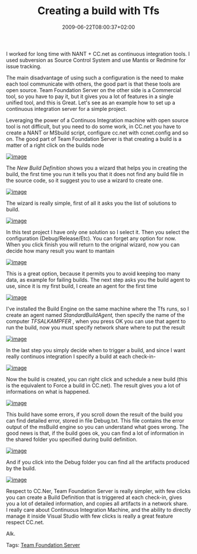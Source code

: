 ﻿---
title: "Creating a build with Tfs"
description: ""
date: 2009-06-22T08:00:37+02:00
draft: false
tags: [NET framework,Team Foundation Server]
categories: [NET framework,Team Foundation Server]
---
I worked for long time with NANT + CC.net as continuous integration tools. I used subversion as Source Control System and use Mantis or Redmine for issue tracking.

The main disadvantage of using such a configuration is the need to make each tool communicate with others, the good part is that these tools are open source. Team Foundation Server on the other side is a Commercial tool, so you have to pay it, but it gives you a lot of features in a single unified tool, and this is Great. Let's see as an example how to set up a continuous integration server for a simple project.

Leveraging the power of a Continuos Integration machine with open source tool is not difficult, but you need to do some work, in CC.net you have to create a NANT or MSbuild script, configure cc.net with ccnet.config and so on. The good part of Team Foundation Server is that creating a build is a matter of a right click on the builds node

[![image](https://www.codewrecks.com/blog/wp-content/uploads/2009/06/image-thumb20.png "image")](https://www.codewrecks.com/blog/wp-content/uploads/2009/06/image20.png)

The *New Build Definition* shows you a wizard that helps you in creating the build, the first time you run it tells you that it does not find any build file in the source code, so it suggest you to use a wizard to create one.

[![image](https://www.codewrecks.com/blog/wp-content/uploads/2009/06/image-thumb21.png "image")](https://www.codewrecks.com/blog/wp-content/uploads/2009/06/image21.png)

The wizard is really simple, first of all it asks you the list of solutions to build.

[![image](https://www.codewrecks.com/blog/wp-content/uploads/2009/06/image-thumb22.png "image")](https://www.codewrecks.com/blog/wp-content/uploads/2009/06/image22.png)

In this test project I have only one solution so I select it. Then you select the configuration (Debug/Release/Etc). You can forget any option for now. When you click finish you will return to the original wizard, now you can decide how many result you want to mantain

[![image](https://www.codewrecks.com/blog/wp-content/uploads/2009/06/image-thumb23.png "image")](https://www.codewrecks.com/blog/wp-content/uploads/2009/06/image23.png)

This is a great option, because it permits you to avoid keeping too many data, as example for failing builds. The next step asks you the build agent to use, since it is my first build, I create an agent for the first time

[![image](https://www.codewrecks.com/blog/wp-content/uploads/2009/06/image-thumb24.png "image")](https://www.codewrecks.com/blog/wp-content/uploads/2009/06/image24.png)

I've installed the Build Engine on the same machine where the Tfs runs, so I create an agent named *StandardBuildAgent,* then specify the name of the computer *TFSALKAMPFER* , when you press OK you can use that agent to run the build, now you must specify network share where to put the result

[![image](https://www.codewrecks.com/blog/wp-content/uploads/2009/06/image-thumb25.png "image")](https://www.codewrecks.com/blog/wp-content/uploads/2009/06/image25.png)

In the last step you simply decide when to trigger a build, and since I want really continuos integration I specify a build at each check-in-

[![image](https://www.codewrecks.com/blog/wp-content/uploads/2009/06/image-thumb26.png "image")](https://www.codewrecks.com/blog/wp-content/uploads/2009/06/image26.png)

Now the build is created, you can right click and schedule a new build (this is the equivalent to Force a build in CC.net). The result gives you a lot of informations on what is happened.

[![image](https://www.codewrecks.com/blog/wp-content/uploads/2009/06/image-thumb27.png "image")](https://www.codewrecks.com/blog/wp-content/uploads/2009/06/image27.png)

This build have some errors, if you scroll down the result of the build you can find detailed error, stored in file Debug.txt. This file contains the error output of the msBuild engine so you can understand what goes wrong. The good news is that, if the build goes ok, you can find a lot of information in the shared folder you specified during build definition.

[![image](https://www.codewrecks.com/blog/wp-content/uploads/2009/06/image-thumb28.png "image")](https://www.codewrecks.com/blog/wp-content/uploads/2009/06/image28.png)

And if you click into the Debug folder you can find all the artifacts produced by the build.

[![image](https://www.codewrecks.com/blog/wp-content/uploads/2009/06/image-thumb29.png "image")](https://www.codewrecks.com/blog/wp-content/uploads/2009/06/image29.png)

Respect to CC.Ner, Team Foundation Server is really simpler, with few clicks you can create a Build Definition that is triggered at each check-in, gives you a lot of detailed information, and copies all artifacts in a network share. I really care about Continuous Integration Machine, and the ability to directly manage it inside Visual Studio with few clicks is really a great feature respect CC.net.

Alk.

Tags: [Team Foundation Server](http://technorati.com/tag/Team%20Foundation%20Server)
